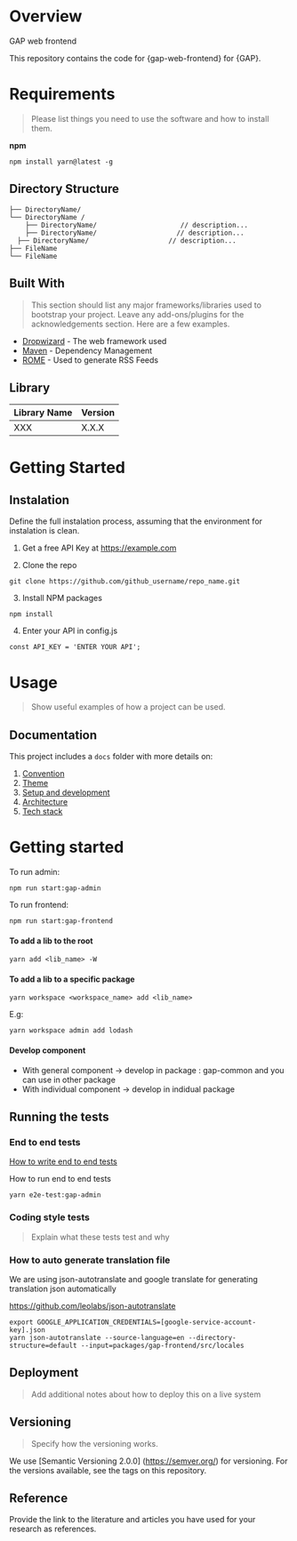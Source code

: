 # Overview

GAP web frontend

This repository contains the code for {gap-web-frontend} for {GAP}.

# Requirements

> Please list things you need to use the software and how to install them.

**npm**

```
npm install yarn@latest -g
```

## Directory Structure

```
├── DirectoryName/
└── DirectoryName /
	├── DirectoryName/                     // description...
	├── DirectoryName/                    // description...
  ├── DirectoryName/                  	// description...
├── FileName
└── FileName
```

## Built With

> This section should list any major frameworks/libraries used to bootstrap your project.
> Leave any add-ons/plugins for the acknowledgements section. Here are a few examples.

- [Dropwizard](https://gist.github.com/PurpleBooth/109311bb0361f32d87a2#:~:text=Built%20With-,Dropwizard,-%2D%20The%20web%20framework) - The web framework used
- [Maven](https://maven.apache.org/) - Dependency Management
- [ROME](ROME) - Used to generate RSS Feeds

## Library

| Library Name | Version |
| ------------ | ------- |
| XXX          | X.X.X   |

# Getting Started

## Instalation

Define the full instalation process, assuming that the environment for instalation is clean.

1. Get a free API Key at https://example.com

2. Clone the repo

```
git clone https://github.com/github_username/repo_name.git
```

3. Install NPM packages

```
npm install
```

4. Enter your API in config.js

```
const API_KEY = 'ENTER YOUR API';
```

# Usage

> Show useful examples of how a project can be used.

## Documentation

This project includes a `docs` folder with more details on:

1.  [Convention](docs/convention.md)
2.  [Theme](docs/theme.md)
3.  [Setup and development](docs/development.md)
4.  [Architecture](docs/architecture.md)
5.  [Tech stack](docs/techStack.md)

# Getting started

To run admin:

```
npm run start:gap-admin
```

To run frontend:

```
npm run start:gap-frontend
```

#### To add a lib to the root

```
yarn add <lib_name> -W
```

#### To add a lib to a specific package

```
yarn workspace <workspace_name> add <lib_name>
```

E.g:

```
yarn workspace admin add lodash
```

#### Develop component

- With general component -> develop in package : gap-common and you can use in other package
- With individual component -> develop in indidual package

## Running the tests

### End to end tests

[How to write end to end tests](docs/e2e-testing-with-cypress.md)

How to run end to end tests

```
yarn e2e-test:gap-admin
```

### Coding style tests

> Explain what these tests test and why

### How to auto generate translation file

We are using json-autotranslate and google translate for generating translation json automatically

https://github.com/leolabs/json-autotranslate

```
export GOOGLE_APPLICATION_CREDENTIALS=[google-service-account-key].json
yarn json-autotranslate --source-language=en --directory-structure=default --input=packages/gap-frontend/src/locales
```

## Deployment

> Add additional notes about how to deploy this on a live system

## Versioning

> Specify how the versioning works.

We use [Semantic Versioning 2.0.0] (https://semver.org/) for versioning.
For the versions available, see the tags on this repository.

## Reference

Provide the link to the literature and articles you have used for your research as references.
